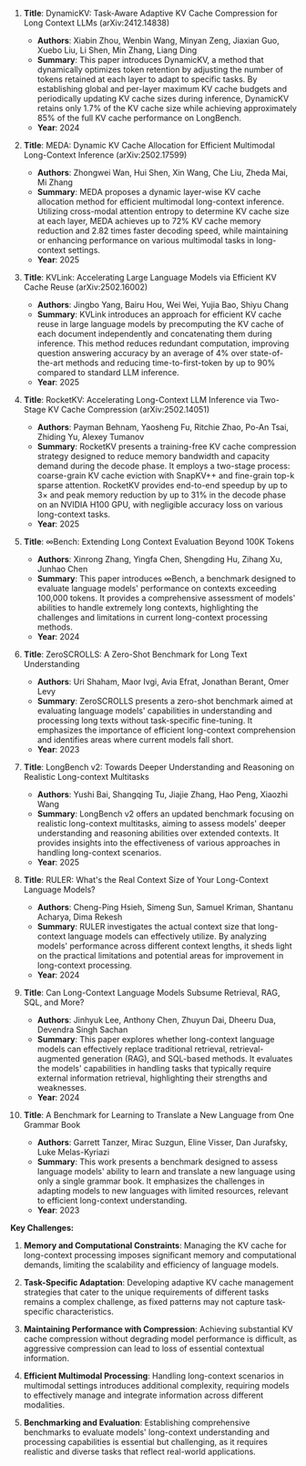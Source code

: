 1. **Title**: DynamicKV: Task-Aware Adaptive KV Cache Compression for Long Context LLMs (arXiv:2412.14838)
   - **Authors**: Xiabin Zhou, Wenbin Wang, Minyan Zeng, Jiaxian Guo, Xuebo Liu, Li Shen, Min Zhang, Liang Ding
   - **Summary**: This paper introduces DynamicKV, a method that dynamically optimizes token retention by adjusting the number of tokens retained at each layer to adapt to specific tasks. By establishing global and per-layer maximum KV cache budgets and periodically updating KV cache sizes during inference, DynamicKV retains only 1.7% of the KV cache size while achieving approximately 85% of the full KV cache performance on LongBench.
   - **Year**: 2024

2. **Title**: MEDA: Dynamic KV Cache Allocation for Efficient Multimodal Long-Context Inference (arXiv:2502.17599)
   - **Authors**: Zhongwei Wan, Hui Shen, Xin Wang, Che Liu, Zheda Mai, Mi Zhang
   - **Summary**: MEDA proposes a dynamic layer-wise KV cache allocation method for efficient multimodal long-context inference. Utilizing cross-modal attention entropy to determine KV cache size at each layer, MEDA achieves up to 72% KV cache memory reduction and 2.82 times faster decoding speed, while maintaining or enhancing performance on various multimodal tasks in long-context settings.
   - **Year**: 2025

3. **Title**: KVLink: Accelerating Large Language Models via Efficient KV Cache Reuse (arXiv:2502.16002)
   - **Authors**: Jingbo Yang, Bairu Hou, Wei Wei, Yujia Bao, Shiyu Chang
   - **Summary**: KVLink introduces an approach for efficient KV cache reuse in large language models by precomputing the KV cache of each document independently and concatenating them during inference. This method reduces redundant computation, improving question answering accuracy by an average of 4% over state-of-the-art methods and reducing time-to-first-token by up to 90% compared to standard LLM inference.
   - **Year**: 2025

4. **Title**: RocketKV: Accelerating Long-Context LLM Inference via Two-Stage KV Cache Compression (arXiv:2502.14051)
   - **Authors**: Payman Behnam, Yaosheng Fu, Ritchie Zhao, Po-An Tsai, Zhiding Yu, Alexey Tumanov
   - **Summary**: RocketKV presents a training-free KV cache compression strategy designed to reduce memory bandwidth and capacity demand during the decode phase. It employs a two-stage process: coarse-grain KV cache eviction with SnapKV++ and fine-grain top-k sparse attention. RocketKV provides end-to-end speedup by up to 3× and peak memory reduction by up to 31% in the decode phase on an NVIDIA H100 GPU, with negligible accuracy loss on various long-context tasks.
   - **Year**: 2025

5. **Title**: ∞Bench: Extending Long Context Evaluation Beyond 100K Tokens
   - **Authors**: Xinrong Zhang, Yingfa Chen, Shengding Hu, Zihang Xu, Junhao Chen
   - **Summary**: This paper introduces ∞Bench, a benchmark designed to evaluate language models' performance on contexts exceeding 100,000 tokens. It provides a comprehensive assessment of models' abilities to handle extremely long contexts, highlighting the challenges and limitations in current long-context processing methods.
   - **Year**: 2024

6. **Title**: ZeroSCROLLS: A Zero-Shot Benchmark for Long Text Understanding
   - **Authors**: Uri Shaham, Maor Ivgi, Avia Efrat, Jonathan Berant, Omer Levy
   - **Summary**: ZeroSCROLLS presents a zero-shot benchmark aimed at evaluating language models' capabilities in understanding and processing long texts without task-specific fine-tuning. It emphasizes the importance of efficient long-context comprehension and identifies areas where current models fall short.
   - **Year**: 2023

7. **Title**: LongBench v2: Towards Deeper Understanding and Reasoning on Realistic Long-context Multitasks
   - **Authors**: Yushi Bai, Shangqing Tu, Jiajie Zhang, Hao Peng, Xiaozhi Wang
   - **Summary**: LongBench v2 offers an updated benchmark focusing on realistic long-context multitasks, aiming to assess models' deeper understanding and reasoning abilities over extended contexts. It provides insights into the effectiveness of various approaches in handling long-context scenarios.
   - **Year**: 2025

8. **Title**: RULER: What's the Real Context Size of Your Long-Context Language Models?
   - **Authors**: Cheng-Ping Hsieh, Simeng Sun, Samuel Kriman, Shantanu Acharya, Dima Rekesh
   - **Summary**: RULER investigates the actual context size that long-context language models can effectively utilize. By analyzing models' performance across different context lengths, it sheds light on the practical limitations and potential areas for improvement in long-context processing.
   - **Year**: 2024

9. **Title**: Can Long-Context Language Models Subsume Retrieval, RAG, SQL, and More?
   - **Authors**: Jinhyuk Lee, Anthony Chen, Zhuyun Dai, Dheeru Dua, Devendra Singh Sachan
   - **Summary**: This paper explores whether long-context language models can effectively replace traditional retrieval, retrieval-augmented generation (RAG), and SQL-based methods. It evaluates the models' capabilities in handling tasks that typically require external information retrieval, highlighting their strengths and weaknesses.
   - **Year**: 2024

10. **Title**: A Benchmark for Learning to Translate a New Language from One Grammar Book
    - **Authors**: Garrett Tanzer, Mirac Suzgun, Eline Visser, Dan Jurafsky, Luke Melas-Kyriazi
    - **Summary**: This work presents a benchmark designed to assess language models' ability to learn and translate a new language using only a single grammar book. It emphasizes the challenges in adapting models to new languages with limited resources, relevant to efficient long-context understanding.
    - **Year**: 2023

**Key Challenges:**

1. **Memory and Computational Constraints**: Managing the KV cache for long-context processing imposes significant memory and computational demands, limiting the scalability and efficiency of language models.

2. **Task-Specific Adaptation**: Developing adaptive KV cache management strategies that cater to the unique requirements of different tasks remains a complex challenge, as fixed patterns may not capture task-specific characteristics.

3. **Maintaining Performance with Compression**: Achieving substantial KV cache compression without degrading model performance is difficult, as aggressive compression can lead to loss of essential contextual information.

4. **Efficient Multimodal Processing**: Handling long-context scenarios in multimodal settings introduces additional complexity, requiring models to effectively manage and integrate information across different modalities.

5. **Benchmarking and Evaluation**: Establishing comprehensive benchmarks to evaluate models' long-context understanding and processing capabilities is essential but challenging, as it requires realistic and diverse tasks that reflect real-world applications. 